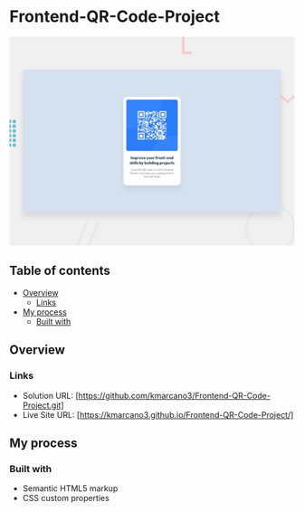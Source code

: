 # Frontend-QR-Code-Project

![Design preview for the QR code component coding challenge](./preview.jpg)

## Table of contents

- [Overview](#overview)
  - [Links](#links)
- [My process](#my-process)
  - [Built with](#built-with)

## Overview

### Links

- Solution URL: [https://github.com/kmarcano3/Frontend-QR-Code-Project.git]
- Live Site URL: [https://kmarcano3.github.io/Frontend-QR-Code-Project/]

## My process

### Built with

- Semantic HTML5 markup
- CSS custom properties
